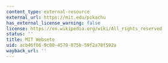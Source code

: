 ```yaml
---
content_type: external-resource
external_url: https://mit.edu/pikachu
has_external_license_warning: false
license: https://en.wikipedia.org/wiki/All_rights_reserved
status: ''
title: MIT Websete
uid: acb46f06-9c00-4579-875b-59f2a78f592a
wayback_url: ''
---
```


